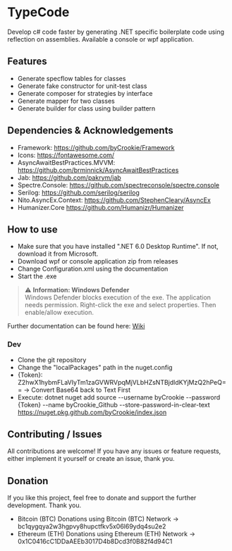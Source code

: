 # TypeCode
Develop c# code faster by generating .NET specific boilerplate code using reflection on assemblies. Available a console or wpf application.

## Features

* Generate specflow tables for classes
* Generate fake constructor for unit-test class
* Generate composer for strategies by interface
* Generate mapper for two classes
* Generate builder for class using builder pattern

## Dependencies & Acknowledgements
* Framework: https://github.com/byCrookie/Framework
* Icons: https://fontawesome.com/
* AsyncAwaitBestPractices.MVVM: https://github.com/brminnick/AsyncAwaitBestPractices
* Jab: https://github.com/pakrym/jab
* Spectre.Console: https://github.com/spectreconsole/spectre.console
* Serilog: https://github.com/serilog/serilog
* Nito.AsyncEx.Context: https://github.com/StephenCleary/AsyncEx
* Humanizer.Core https://github.com/Humanizr/Humanizer

## How to use

* Make sure that you have installed ".NET 6.0 Desktop Runtime". If not, download it from Microsoft.
* Download wpf or console application zip from releases
* Change Configuration.xml using the documentation
* Start the .exe

> :warning: **Information: Windows Defender** <br />
> Windows Defender blocks execution of the exe.
> The application needs permission.
> Right-click the exe and select properties.
> Then enable/allow execution.

Further documentation can be found here: [Wiki](https://github.com/byCrookie/TypeCode/wiki)

### Dev

* Clone the git repository
* Change the "localPackages" path in the nuget.config
* {Token}: Z2hwX1hybmFLaVIyTm1zaGVWRVpqMjVLbHZsNTBjdldKYjMzQ2hPeQ== -> Convert Base64 back to Text First
* Execute: dotnet nuget add source --username byCrookie --password {Token} --name byCrookie_Github --store-password-in-clear-text https://nuget.pkg.github.com/byCrookie/index.json

## Contributing / Issues
All contributions are welcome! If you have any issues or feature requests, either implement it yourself or create an issue, thank you.

## Donation
If you like this project, feel free to donate and support the further development. Thank you.

* Bitcoin (BTC) Donations using Bitcoin (BTC) Network -> bc1qygqya2w3hgpvy8hupctfkv5x06l69ydq4su2e2
* Ethereum (ETH) Donations using Ethereum (ETH) Network -> 0x1C0416cC1DDaAEEb3017D4b8Dcd3f0B82f4d94C1







